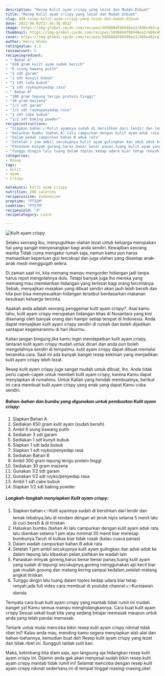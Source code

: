 ```yaml
---
description: "Resep Kulit ayam crispy yang lezat dan Mudah Dibuat"
title: "Resep Kulit ayam crispy yang lezat dan Mudah Dibuat"
slug: 458-resep-kulit-ayam-crispy-yang-lezat-dan-mudah-dibuat
date: 2021-06-02T17:45:36.052Z
image: https://img-global.cpcdn.com/recipes/589889df86946ea3/680x482cq70/kulit-ayam-crispy-foto-resep-utama.jpg
thumbnail: https://img-global.cpcdn.com/recipes/589889df86946ea3/680x482cq70/kulit-ayam-crispy-foto-resep-utama.jpg
cover: https://img-global.cpcdn.com/recipes/589889df86946ea3/680x482cq70/kulit-ayam-crispy-foto-resep-utama.jpg
author: Henry Hines
ratingvalue: 4.3
reviewcount: 5
recipeingredient:
- " Bahan A"
- "650 gram kulit ayam sudah bersih"
- "6 siung bawang putih"
- "3 sdt garam"
- "1 sdt kunyit bubuk"
- "1 sdt lada bubuk"
- "1 sdt roykopenyedap rasa"
- " Bahan B"
- "300 gram tepung terigu protein tinggi"
- "30 gram maizena"
- "1/2 sdt garam"
- "1/2 sdt roykopenyedap rasa"
- "1 sdt cabe bubuk"
- "1/2 sdt baking powder"
recipeinstructions:
- "Siapkan bahan 👉Kulit ayamnya sudah di bersihkan dari lendir dan lemak tebalnya,lalu di rendam dengan air jeruk nipis selama 5 menit lalu di cuci bersih &amp; di tiriskan"
- "Haluskan bumbu (bahan A) lalu campurkan dengan kulit ayam aduk rata lalu diamkan selama 1 jam atau minimal 30 menit biar meresap bumbunya.Taruh di kulkas biar tidak rusak (kalau cuaca panas)"
- "Dalam wadah campurkan bahan B aduk rata"
- "Setelah 1 jam ambil secukupnya kulit ayam gulingkan dan aduk aduk ke dalam tepung lalu kibaskan pelan,sisihkan ke wadah lain"
- "Panaskan minyak goreng,harus benar benar panas,tuang kulit ayam yang sudah di tepungi secukupnya,goreng menggunakan api kecil biar gak mudah gosong dan matang kering sampai kedalam,setelah matang angkat tiriskan"
- "Tunggu dingin lalu tuang dalam toples kedap udara biar tetap renyah,ada full video cara membuat di youtube channel 👉Kurniawan dienda"
categories:
- Resep
tags:
- kulit
- ayam
- crispy

katakunci: kulit ayam crispy 
nutrition: 208 calories
recipecuisine: Indonesian
preptime: "PT32M"
cooktime: "PT57M"
recipeyield: "4"
recipecategory: Lunch

---
```



![Kulit ayam crispy](https://img-global.cpcdn.com/recipes/589889df86946ea3/680x482cq70/kulit-ayam-crispy-foto-resep-utama.jpg)

Selaku seorang ibu, menyuguhkan olahan lezat untuk keluarga merupakan hal yang sangat menyenangkan bagi anda sendiri. Kewajiban seorang  wanita Tidak cuma mengatur rumah saja, namun kamu pun harus memastikan keperluan gizi tercukupi dan juga olahan yang disantap anak-anak mesti menggugah selera.

Di zaman  saat ini, kita memang mampu mengorder hidangan jadi tanpa harus repot mengolahnya dulu. Tetapi banyak juga lho mereka yang memang mau memberikan hidangan yang terlezat bagi orang tercintanya. Sebab, menyajikan masakan yang dibuat sendiri akan jauh lebih bersih dan kita pun bisa menyesuaikan hidangan tersebut berdasarkan makanan kesukaan keluarga tercinta. 



Apakah anda adalah seorang penggemar kulit ayam crispy?. Asal kamu tahu, kulit ayam crispy merupakan hidangan khas di Nusantara yang kini disenangi oleh banyak orang dari hampir setiap tempat di Indonesia. Anda dapat menyajikan kulit ayam crispy sendiri di rumah dan boleh dijadikan santapan kegemaranmu di hari liburmu.

Kalian jangan bingung jika kamu ingin mendapatkan kulit ayam crispy, lantaran kulit ayam crispy mudah untuk dicari dan anda pun boleh mengolahnya sendiri di tempatmu. kulit ayam crispy dapat dibuat memalui beraneka cara. Saat ini ada banyak banget resep kekinian yang menjadikan kulit ayam crispy lebih lezat.

Resep kulit ayam crispy juga sangat mudah untuk dibuat, lho. Anda tidak perlu capek-capek untuk membeli kulit ayam crispy, karena Kamu dapat menyiapkan di rumahmu. Untuk Kalian yang hendak membuatnya, berikut ini cara membuat kulit ayam crispy yang enak yang dapat Kamu coba sendiri.

<!--inarticleads1-->

##### Bahan-bahan dan bumbu yang digunakan untuk pembuatan Kulit ayam crispy:

1. Siapkan  Bahan A
1. Sediakan 650 gram kulit ayam (sudah bersih)
1. Ambil 6 siung bawang putih
1. Sediakan 3 sdt garam
1. Sediakan 1 sdt kunyit bubuk
1. Siapkan 1 sdt lada bubuk
1. Siapkan 1 sdt royko/penyedap rasa
1. Sediakan  Bahan B
1. Ambil 300 gram tepung terigu protein tinggi
1. Sediakan 30 gram maizena
1. Gunakan 1/2 sdt garam
1. Gunakan 1/2 sdt royko/penyedap rasa
1. Ambil 1 sdt cabe bubuk
1. Siapkan 1/2 sdt baking powder




<!--inarticleads2-->

##### Langkah-langkah menyiapkan Kulit ayam crispy:

1. Siapkan bahan 👉Kulit ayamnya sudah di bersihkan dari lendir dan lemak tebalnya,lalu di rendam dengan air jeruk nipis selama 5 menit lalu di cuci bersih &amp; di tiriskan
1. Haluskan bumbu (bahan A) lalu campurkan dengan kulit ayam aduk rata lalu diamkan selama 1 jam atau minimal 30 menit biar meresap bumbunya.Taruh di kulkas biar tidak rusak (kalau cuaca panas)
1. Dalam wadah campurkan bahan B aduk rata
1. Setelah 1 jam ambil secukupnya kulit ayam gulingkan dan aduk aduk ke dalam tepung lalu kibaskan pelan,sisihkan ke wadah lain
1. Panaskan minyak goreng,harus benar benar panas,tuang kulit ayam yang sudah di tepungi secukupnya,goreng menggunakan api kecil biar gak mudah gosong dan matang kering sampai kedalam,setelah matang angkat tiriskan
1. Tunggu dingin lalu tuang dalam toples kedap udara biar tetap renyah,ada full video cara membuat di youtube channel 👉Kurniawan dienda




Ternyata cara buat kulit ayam crispy yang mantab tidak rumit ini mudah banget ya! Kamu semua mampu menghidangkannya. Cara buat kulit ayam crispy Sesuai sekali buat kita yang sedang belajar memasak maupun untuk anda yang telah pandai memasak.

Tertarik untuk mulai mencoba bikin resep kulit ayam crispy nikmat tidak ribet ini? Kalau anda mau, mending kamu segera menyiapkan alat-alat dan bahan-bahannya, kemudian buat deh Resep kulit ayam crispy yang lezat dan tidak ribet ini. Sungguh taidak sulit kan. 

Maka, ketimbang kita diam saja, ayo langsung aja hidangkan resep kulit ayam crispy ini. Dijamin anda gak akan menyesal sudah bikin resep kulit ayam crispy mantab tidak rumit ini! Selamat mencoba dengan resep kulit ayam crispy nikmat sederhana ini di tempat tinggal masing-masing,oke!.

